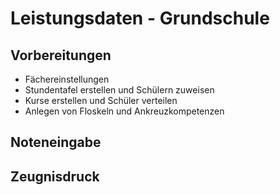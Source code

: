 # Leistungsdaten - Grundschule

## Vorbereitungen
- Fächereinstellungen
- Stundentafel erstellen und Schülern zuweisen
- Kurse erstellen und Schüler verteilen
- Anlegen von Floskeln und Ankreuzkompetenzen

## Noteneingabe


## Zeugnisdruck
